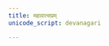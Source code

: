 ```yaml
---
title: महावात्सप्रम्  
unicode_script: devanagari  

---   
```


<div class="js_include" url="../somaH-pavate-mahAvAtsapram.md"  newLevelForH1="2" includeTitle="true"> </div> 

<div class="js_include" url="../purojitI-vo-mahAvAtsapram.md"  newLevelForH1="2" includeTitle="true"> </div> 
